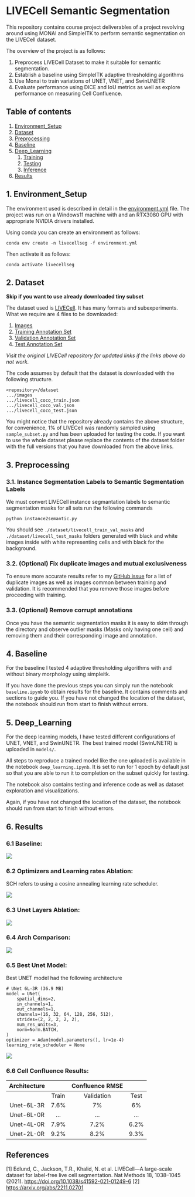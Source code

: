 # LIVECell Semantic Segmentation
This repository contains course project deliverables of a project revolving around using MONAI and SimpleITK to perform semantic segmentation on the LIVECell dataset.

The overview of the project is as follows:
1. Preprocess LIVECell Dataset to make it suitable for semantic segmentation.
2. Establish a baseline using SimpleITK adaptive thresholding algorithms
3. Use Monai to train variations of UNET, VNET, and SwinUNETR
4. Evaluate performance using DICE and IoU metrics as well as explore performance on measuring Cell Confluence.


## Table of contents
1. [Environment_Setup](#Environment_Setup)
2. [Dataset](#Dataset)
3. [Preprocessing](#Preprocessing)
4. [Baseline]()
5. [Deep_Learning](#Deep_Learning)
	1. [Training]() 
	2. [Testing]()
	3. [Inference]()
6. [Results]()

## 1. Environment_Setup
The environment used is described in detail in the [environment.yml]() file. The project was run on a Windows11 machine with and an RTX3080 GPU with appropriate NVIDIA drivers installed.

Using conda you can create an environment as follows:

    conda env create -n livecellseg -f environment.yml

Then activate it as follows:

    conda activate livecellseg

## 2. Dataset
**Skip if you want to use already downloaded tiny subset**

The dataset used is [LIVECell](https://github.com/sartorius-research/LIVECell). It has many formats and subexperiments. What we require are 4 files to be downloaded:
1. [Images](http://livecell-dataset.s3.eu-central-1.amazonaws.com/LIVECell_dataset_2021/images.zip)
2. [Training Annotation Set](http://livecell-dataset.s3.eu-central-1.amazonaws.com/LIVECell_dataset_2021/annotations/LIVECell/livecell_coco_train.json)
3. [Validation Annotation Set](http://livecell-dataset.s3.eu-central-1.amazonaws.com/LIVECell_dataset_2021/annotations/LIVECell/livecell_coco_val.json)
4. [Test Annotation Set](http://livecell-dataset.s3.eu-central-1.amazonaws.com/LIVECell_dataset_2021/annotations/LIVECell/livecell_coco_test.json)

*Visit the original LIVECell repository for updated links if the links above do not work.*

The code assumes by default that the dataset is downloaded with the following structure.

    <repository>/dataset
    .../images
    .../livecell_coco_train.json
    .../livecell_coco_val.json
    .../livecell_coco_test.json

You might notice that the repository already contains the above structure, for convenience, 1% of LIVECell was randomly sampled using `sample_subset.py` and has been uploaded for testing the code. If you want to use the whole dataset please replace the contents of the dataset folder with the full versions that you have downloaded from the above links.

## 3. Preprocessing

### 3.1. Instance Segmentation Labels to Semantic Segmentation Labels
We must convert LIVECell instance segmantation labels to semantic segmentation masks for all sets run the following commands

    python instance2semantic.py

You should see `./dataset/livecell_train_val_masks` and `./dataset/livecell_test_masks` folders generated with black and white images inside with white representing cells and with black for the background.

### 3.2. (Optional) Fix duplicate images and mutual exclusiveness
To ensure more accurate results refer to my [GitHub issue](https://github.com/sartorius-research/LIVECell/issues/26) for a list of duplicate images as well as images common between training and validation. It is recommended that you remove those images before proceeding with training.

### 3.3. (Optional) Remove corrupt annotations
Once you have the semantic segmentation masks it is easy to skim through the directory and observe outlier masks (Masks only having one cell) and removing them and their corresponding image and annotation.

## 4. Baseline
For the baseline I tested 4 adaptive thresholding algorithms with and without binary morphology using simpleitk.

If you have done the previous steps you can simply run the notebook `baseline.ipynb` to obtain results for the baseline. It contains comments and sections to guide you.
If you have not changed the location of the dataset, the notebook should run from start to finish without errors.

## 5. Deep_Learning

For the deep learning models, I have tested different configurations of UNET, VNET, and SwinUNETR. The best trained model (SwinUNETR) is uploaded in `models/`. 

All steps to reproduce a trained model like the one uploaded is available in the notebook `deep_learning.ipynb`. It is set to run for 1 epoch by default just so that you are able to run it to completion on the subset quickly for testing.

The notebook also contains testing and inference code as well as dataset exploration and visualizations.

Again, if you have not changed the location of the dataset, the notebook should run from start to finish without errors.

## 6. Results

### 6.1 Baseline:

![](figures/baseline_dice.png)

### 6.2 Optimizers and Learning rates Ablation:
SCH refers to using a cosine annealing learning rate scheduler.

![](figures/opt_lr_dice.png)

### 6.3 Unet Layers Ablation:
![](figures/unets_dice.png)

### 6.4 Arch Comparison:
![](figures/archs_dice.png)

### 6.5 Best Unet Model:
Best UNET model had the following architecture

    # UNet 6L-3R (36.9 MB)
    model = UNet(
        spatial_dims=2,
        in_channels=1,
        out_channels=1,
        channels=(16, 32, 64, 128, 256, 512),
        strides=(2, 2, 2, 2, 2),
        num_res_units=3,
        norm=Norm.BATCH,
    )
    optimizer = Adam(model.parameters(), lr=1e-4)
    learning_rate_scheduler = None

![](figures/best_unet_dice.png)

### 6.6 Cell Confluence Results:

|     Architecture    |              |     Confluence RMSE    |             |
|:-------------------:|:------------:|:----------------------:|:-----------:|
|                     |     Train    |        Validation      |     Test    |
|      Unet-6L-3R     |      7.6%    |            7%          |      6%     |
|      Unet-6L-0R     |       …      |            …           |       …     |
|      Unet-4L-0R     |      7.9%    |           7.2%         |     6.2%    |
|      Unet-2L-0R     |      9.2%    |           8.2%         |     9.3%    |

## References
[1] Edlund, C., Jackson, T.R., Khalid, N. et al. LIVECell—A large-scale dataset for label-free live cell segmentation. Nat Methods 18, 1038–1045 (2021). https://doi.org/10.1038/s41592-021-01249-6
[2] https://arxiv.org/abs/2211.02701

